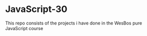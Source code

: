 # JavaScript-30
This repo consists of the projects i have done in the WesBos pure JavaScript course 
